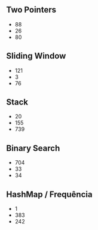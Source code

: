 
## Two Pointers	
 - 88
 - 26
 - 80
## Sliding Window	
 - 121
 - 3
 - 76
## Stack	
- 20
- 155
- 739
## Binary Search
- 704
- 33
- 34
## HashMap / Frequência	
- 1
- 383
- 242
